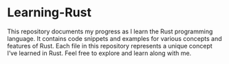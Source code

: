 # Learning-Rust
This repository documents my progress as I learn the Rust programming language. It contains code snippets and examples for various concepts and features of Rust. Each file in this repository represents a unique concept I’ve learned in Rust. Feel free to explore and learn along with me.
